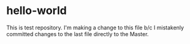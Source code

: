 # hello-world
This is test repository.
I'm making a change to this file b/c I mistakenly committed changes to the last file directly to the Master.
